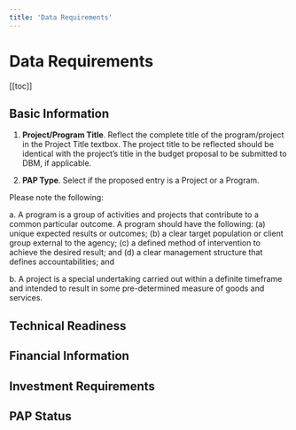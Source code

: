 ```yaml
---
title: 'Data Requirements'
---
```


# Data Requirements

[[toc]]

## Basic Information

1. **Project/Program Title**. Reflect the complete title of the program/project in the Project Title textbox. The project title to be reflected should be identical with the project’s title in the budget proposal to be submitted to DBM, if applicable.

2. **PAP Type**. Select if the proposed entry is a Project or a Program.

  Please note the following:

  a. A program is a group of activities and projects that contribute to a common
particular outcome. A program should have the following: (a) unique expected
results or outcomes; (b) a clear target population or client group external to the
agency; (c) a defined method of intervention to achieve the desired result; and (d)
a clear management structure that defines accountabilities; and 

  b. A project is a special undertaking carried out within a definite timeframe and
intended to result in some pre-determined measure of goods and services.

## Technical Readiness

## Financial Information

## Investment Requirements

## PAP Status

